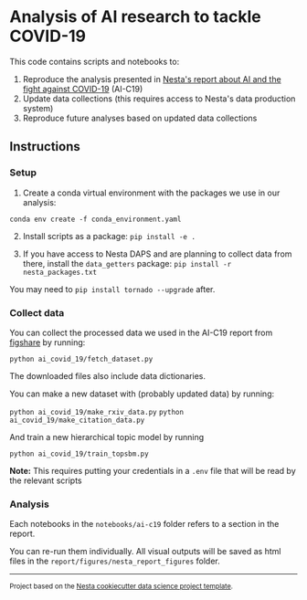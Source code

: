 Analysis of AI research to tackle COVID-19
==============================

This code contains scripts and notebooks to:

1. Reproduce the analysis presented in [Nesta's report about AI and the fight against COVID-19](https://www.nesta.org.uk/report/artificial-intelligence-and-fight-against-covid-19/) (AI-C19)
2. Update data collections (this requires access to Nesta's data production system)
3. Reproduce future analyses based on updated data collections

## Instructions

### Setup
1. Create a conda virtual environment with the packages we use in our analysis:

`conda env create -f conda_environment.yaml`

2. Install scripts as a package:
`pip install -e .`

3. If you have access to Nesta DAPS and are planning to collect data from there, install the `data_getters` package:
`pip install -r nesta_packages.txt`

You may need to `pip install tornado --upgrade` after.

### Collect data
You can collect the processed data we used in the AI-C19 report from [figshare](https://figshare.com/articles/Artificial_Intelligence_and_the_Fight_Against_COVID-19/12479570) by running:

`python ai_covid_19/fetch_dataset.py`

The downloaded files also include data dictionaries.

You can make a new dataset with (probably updated data) by running:

`python ai_covid_19/make_rxiv_data.py`
`python ai_covid_19/make_citation_data.py`

And train a new hierarchical topic model by running

`python ai_covid_19/train_topsbm.py`

**Note:** This requires putting your credentials in a `.env` file that will be read by the relevant scripts

### Analysis
Each notebooks in the `notebooks/ai-c19` folder refers to a section in the report.

You can re-run them individually. All visual outputs will be saved as html files in the `report/figures/nesta_report_figures` folder.

--------

<p><small>Project based on the <a target="_blank" href="https://github.com/nestauk/cookiecutter-data-science-nesta">Nesta cookiecutter data science project template</a>.</small></p>
